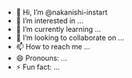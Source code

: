 - 👋 Hi, I’m @nakanishi-instart
- 👀 I’m interested in ...
- 🌱 I’m currently learning ...
- 💞️ I’m looking to collaborate on ...
- 📫 How to reach me ...
- 😄 Pronouns: ...
- ⚡ Fun fact: ...

<!---
nakanishi-instart/nakanishi-instart is a ✨ special ✨ repository because its `README.md` (this file) appears on your GitHub profile.
You can click the Preview link to take a look at your changes.
--->
